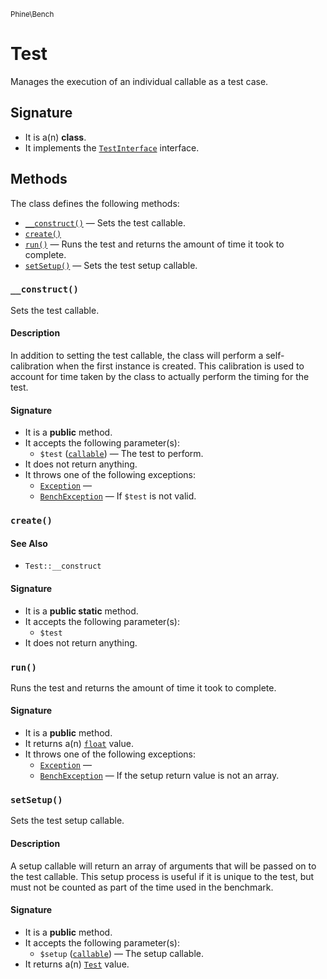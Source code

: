 <small>Phine\Bench</small>

Test
====

Manages the execution of an individual callable as a test case.

Signature
---------

- It is a(n) **class**.
- It implements the [`TestInterface`](../../Phine/Bench/TestInterface.md) interface.

Methods
-------

The class defines the following methods:

- [`__construct()`](#__construct) &mdash; Sets the test callable.
- [`create()`](#create)
- [`run()`](#run) &mdash; Runs the test and returns the amount of time it took to complete.
- [`setSetup()`](#setSetup) &mdash; Sets the test setup callable.

### `__construct()` <a name="__construct"></a>

Sets the test callable.

#### Description

In addition to setting the test callable, the class will perform a
self-calibration when the first instance is created. This calibration
is used to account for time taken by the class to actually perform the
timing for the test.

#### Signature

- It is a **public** method.
- It accepts the following parameter(s):
    - `$test` ([`callable`](http://php.net/class.Phine\Bench\callable)) &mdash; The test to perform.
- It does not return anything.
- It throws one of the following exceptions:
    - [`Exception`](http://php.net/class.Exception) &mdash; 
    - [`BenchException`](http://php.net/class.BenchException) &mdash; If `$test` is not valid.

### `create()` <a name="create"></a>

#### See Also

- `Test::__construct`

#### Signature

- It is a **public static** method.
- It accepts the following parameter(s):
    - `$test`
- It does not return anything.

### `run()` <a name="run"></a>

Runs the test and returns the amount of time it took to complete.

#### Signature

- It is a **public** method.
- It returns a(n) [`float`](http://php.net/class.Phine\Bench\float) value.
- It throws one of the following exceptions:
    - [`Exception`](http://php.net/class.Exception) &mdash; 
    - [`BenchException`](http://php.net/class.BenchException) &mdash; If the setup return value is not an array.

### `setSetup()` <a name="setSetup"></a>

Sets the test setup callable.

#### Description

A setup callable will return an array of arguments that will be passed
on to the test callable. This setup process is useful if it is unique
to the test, but must not be counted as part of the time used in the
benchmark.

#### Signature

- It is a **public** method.
- It accepts the following parameter(s):
    - `$setup` ([`callable`](http://php.net/class.Phine\Bench\callable)) &mdash; The setup callable.
- It returns a(n) [`Test`](../../Phine/Bench/Test.md) value.

